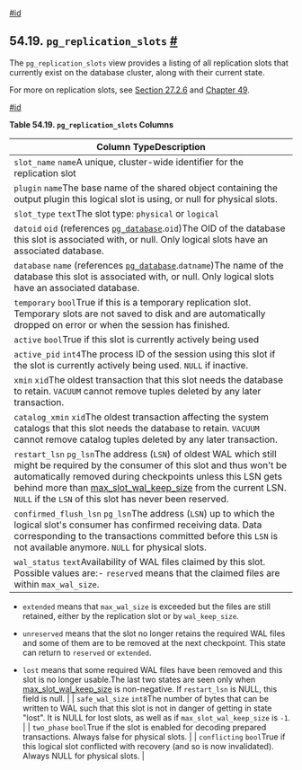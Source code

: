 [#id](#VIEW-PG-REPLICATION-SLOTS)

## 54.19. `pg_replication_slots` [#](#VIEW-PG-REPLICATION-SLOTS)



The `pg_replication_slots` view provides a listing of all replication slots that currently exist on the database cluster, along with their current state.

For more on replication slots, see [Section 27.2.6](warm-standby#STREAMING-REPLICATION-SLOTS) and [Chapter 49](logicaldecoding).

[#id](#id-1.10.5.23.5)

**Table 54.19. `pg_replication_slots` Columns**

| Column TypeDescription                                                                                                                                                                                                                                                                                                                                                                                                                                                                                                                                                                                                                                                                                                                                                                             |
| -------------------------------------------------------------------------------------------------------------------------------------------------------------------------------------------------------------------------------------------------------------------------------------------------------------------------------------------------------------------------------------------------------------------------------------------------------------------------------------------------------------------------------------------------------------------------------------------------------------------------------------------------------------------------------------------------------------------------------------------------------------------------------------------------- |
| `slot_name` `name`A unique, cluster-wide identifier for the replication slot                                                                                                                                                                                                                                                                                                                                                                                                                                                                                                                                                                                                                                                                                                                       |
| `plugin` `name`The base name of the shared object containing the output plugin this logical slot is using, or null for physical slots.                                                                                                                                                                                                                                                                                                                                                                                                                                                                                                                                                                                                                                                             |
| `slot_type` `text`The slot type: `physical` or `logical`                                                                                                                                                                                                                                                                                                                                                                                                                                                                                                                                                                                                                                                                                                                                           |
| `datoid` `oid` (references [`pg_database`](catalog-pg-database).`oid`)The OID of the database this slot is associated with, or null. Only logical slots have an associated database.                                                                                                                                                                                                                                                                                                                                                                                                                                                                                                                                                                                                          |
| `database` `name` (references [`pg_database`](catalog-pg-database).`datname`)The name of the database this slot is associated with, or null. Only logical slots have an associated database.                                                                                                                                                                                                                                                                                                                                                                                                                                                                                                                                                                                                  |
| `temporary` `bool`True if this is a temporary replication slot. Temporary slots are not saved to disk and are automatically dropped on error or when the session has finished.                                                                                                                                                                                                                                                                                                                                                                                                                                                                                                                                                                                                                     |
| `active` `bool`True if this slot is currently actively being used                                                                                                                                                                                                                                                                                                                                                                                                                                                                                                                                                                                                                                                                                                                                  |
| `active_pid` `int4`The process ID of the session using this slot if the slot is currently actively being used. `NULL` if inactive.                                                                                                                                                                                                                                                                                                                                                                                                                                                                                                                                                                                                                                                                 |
| `xmin` `xid`The oldest transaction that this slot needs the database to retain. `VACUUM` cannot remove tuples deleted by any later transaction.                                                                                                                                                                                                                                                                                                                                                                                                                                                                                                                                                                                                                                                    |
| `catalog_xmin` `xid`The oldest transaction affecting the system catalogs that this slot needs the database to retain. `VACUUM` cannot remove catalog tuples deleted by any later transaction.                                                                                                                                                                                                                                                                                                                                                                                                                                                                                                                                                                                                      |
| `restart_lsn` `pg_lsn`The address (`LSN`) of oldest WAL which still might be required by the consumer of this slot and thus won't be automatically removed during checkpoints unless this LSN gets behind more than [max\_slot\_wal\_keep\_size](runtime-config-replication#GUC-MAX-SLOT-WAL-KEEP-SIZE) from the current LSN. `NULL` if the `LSN` of this slot has never been reserved.                                                                                                                                                                                                                                                                                                                                                                                                       |
| `confirmed_flush_lsn` `pg_lsn`The address (`LSN`) up to which the logical slot's consumer has confirmed receiving data. Data corresponding to the transactions committed before this `LSN` is not available anymore. `NULL` for physical slots.                                                                                                                                                                                                                                                                                                                                                                                                                                                                                                                                                    |
| `wal_status` `text`Availability of WAL files claimed by this slot. Possible values are:- `reserved` means that the claimed files are within `max_wal_size`.

- `extended` means that `max_wal_size` is exceeded but the files are still retained, either by the replication slot or by `wal_keep_size`.

- `unreserved` means that the slot no longer retains the required WAL files and some of them are to be removed at the next checkpoint. This state can return to `reserved` or `extended`.

- `lost` means that some required WAL files have been removed and this slot is no longer usable.The last two states are seen only when [max\_slot\_wal\_keep\_size](runtime-config-replication#GUC-MAX-SLOT-WAL-KEEP-SIZE) is non-negative. If `restart_lsn` is NULL, this field is null. |
| `safe_wal_size` `int8`The number of bytes that can be written to WAL such that this slot is not in danger of getting in state "lost". It is NULL for lost slots, as well as if `max_slot_wal_keep_size` is `-1`.                                                                                                                                                                                                                                                                                                                                                                                                                                                                                                                                                                                   |
| `two_phase` `bool`True if the slot is enabled for decoding prepared transactions. Always false for physical slots.                                                                                                                                                                                                                                                                                                                                                                                                                                                                                                                                                                                                                                                                                 |
| `conflicting` `bool`True if this logical slot conflicted with recovery (and so is now invalidated). Always NULL for physical slots.                                                                                                                                                                                                                                                                                                                                                                                                                                                                                                                                                                                                                                                                |
